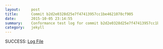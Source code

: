 ```yaml
---
layout:     post
title:      Commit b2d2e0328d25e7f47413957cc1be4621078cf905
date:       2015-10-05 23:14:55
summary:    Conformance test log for commit b2d2e0328d25e7f47413957cc1be4621078cf905.
category:   jekyll
---
```


SUCCESS: [Log File](http://s3-us-west-2.amazonaws.com/kraken-e2e-logs/conformance/kraken_b2d2e0328d25e7f47413957cc1be4621078cf905_conformance.log)
